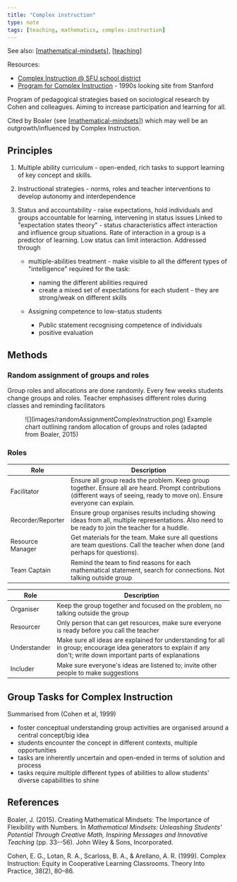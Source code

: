 ```yaml
---
title: "Complex instruction"
type: note
tags: [teaching, mathematics, complex-instruction]
---
```


See also: [[mathematical-mindsets]], [[teaching]]

Resources: 

- [Complex Instruction @ SFU school district](https://www.sfusdmath.org/complex-instruction.html)
- [Program for Complex Instruction](https://cgi.stanford.edu/group/pci/cgi-bin/site.cgi) - 1990s looking site from Stanford

Program of pedagogical strategies based on sociological research by Cohen and colleagues. Aiming to increase participation and learning for all.

Cited by Boaler (see [[mathematical-mindsets]]) which may well be an outgrowth/influenced by Complex Instruction.

## Principles

1. Multiple ability curriculum - open-ended, rich tasks to support learning of key concept and skills.
2. Instructional strategies - norms, roles and teacher interventions to develop autonomy and interdependence
3. Status and accountability - raise expectations, hold individuals and groups accountable for learning, intervening in status issues
    Linked to "expectation states theory" - status characteristics affect interaction and influence group situations. Rate of interaction in a group is a predictor of learning. Low status can limit interaction. Addressed through

    - multiple-abilities treatment - make visible to all the different types of "intelligence" required for the task:

      - naming the different abilities required
      - create a mixed set of expectations for each student - they are strong/weak on different skills

    - Assigning competence to low-status students
      - Public statement recognising competence of individuals
      - positive evaluation


## Methods

### Random assignment of groups and roles

Group roles and allocations are done randomly.  Every few weeks students change groups and roles. Teacher emphasises different roles during classes and reminding facilitators

<figure markdown>
![](images/randomAssignmentComplexInstruction.png)
<caption>Example chart outlining random allocation of groups and roles (adapted from Boaler, 2015)</caption>
</figure>

### Roles

| Role |  Description |
| ---- |  ----------- |
| Facilitator | Ensure all group reads the problem. Keep group together. Ensure all are heard. Prompt contributions (different ways of seeing, ready to move on). Ensure everyone can explain. |
| Recorder/Reporter | Ensure group organises results including showing ideas from all, multiple representations. Also need to be ready to join the teacher for a huddle. |
| Resource Manager | Get materials for the team. Make sure all questions are team questions. Call the teacher when done (and perhaps for questions).  |
| Team Captain | Remind the team to find reasons for each mathematical statement, search for connections. Not talking outside group |

| Role | Description | 
| --- | --- |
| Organiser | Keep the group together and focused on the problem, no talking outside the group |
| Resourcer | Only person that can get resources, make sure everyone is ready before you call the teacher |
| Understander | Make sure all ideas are explained for understanding for all in group; encourage idea generators to explain if any don't; write down important parts of explanations |
| Includer | Make sure everyone's ideas are listened to; invite other people to make suggestions |


## Group Tasks for Complex Instruction

Summarised from (Cohen et al, 1999)

- foster conceptual understanding group activities are organised around a central concept/big idea
- students encounter the concept in different contexts, multiple opportunities
- tasks are inherently uncertain and open-ended in terms of solution and process
- tasks require multiple different types of abilities to allow students' diverse capabilities to shine

## References

Boaler, J. (2015). Creating Mathematical Mindsets: The Importance of Flexibility with Numbers. In *Mathematical Mindsets: Unleashing Students' Potential Through Creative Math, Inspiring Messages and Innovative Teaching* (pp. 33--56). John Wiley & Sons, Incorporated.

Cohen, E. G., Lotan, R. A., Scarloss, B. A., & Arellano, A. R. (1999). Complex Instruction: Equity in Cooperative Learning Classrooms. Theory Into Practice, 38(2), 80–86.


[//begin]: # "Autogenerated link references for markdown compatibility"
[mathematical-mindsets]: mathematical-mindsets "Mathematical mindsets"
[teaching]: ../teaching "Teaching"
[//end]: # "Autogenerated link references"